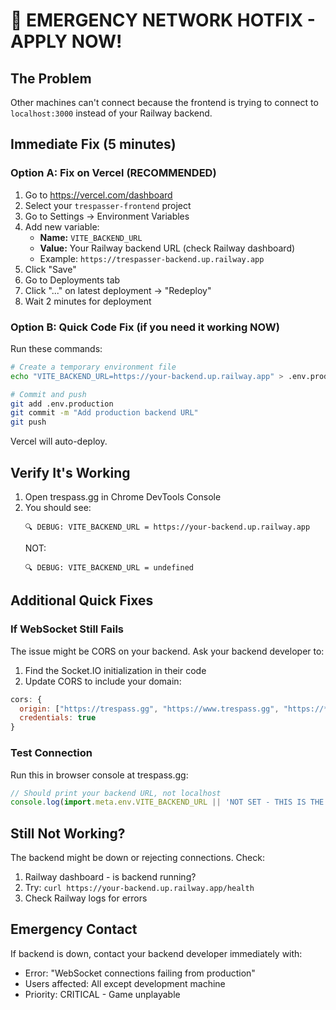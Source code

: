 # 🚨 EMERGENCY NETWORK HOTFIX - APPLY NOW!

## The Problem
Other machines can't connect because the frontend is trying to connect to `localhost:3000` instead of your Railway backend.

## Immediate Fix (5 minutes)

### Option A: Fix on Vercel (RECOMMENDED)
1. Go to https://vercel.com/dashboard
2. Select your `trespasser-frontend` project
3. Go to Settings → Environment Variables
4. Add new variable:
   - **Name:** `VITE_BACKEND_URL`
   - **Value:** Your Railway backend URL (check Railway dashboard)
   - Example: `https://trespasser-backend.up.railway.app`
5. Click "Save"
6. Go to Deployments tab
7. Click "..." on latest deployment → "Redeploy"
8. Wait 2 minutes for deployment

### Option B: Quick Code Fix (if you need it working NOW)
Run these commands:

```bash
# Create a temporary environment file
echo "VITE_BACKEND_URL=https://your-backend.up.railway.app" > .env.production

# Commit and push
git add .env.production
git commit -m "Add production backend URL"
git push
```

Vercel will auto-deploy.

## Verify It's Working

1. Open trespass.gg in Chrome DevTools Console
2. You should see:
   ```
   🔍 DEBUG: VITE_BACKEND_URL = https://your-backend.up.railway.app
   ```
   NOT:
   ```
   🔍 DEBUG: VITE_BACKEND_URL = undefined
   ```

## Additional Quick Fixes

### If WebSocket Still Fails
The issue might be CORS on your backend. Ask your backend developer to:

1. Find the Socket.IO initialization in their code
2. Update CORS to include your domain:
```javascript
cors: {
  origin: ["https://trespass.gg", "https://www.trespass.gg", "https://*.vercel.app"],
  credentials: true
}
```

### Test Connection
Run this in browser console at trespass.gg:
```javascript
// Should print your backend URL, not localhost
console.log(import.meta.env.VITE_BACKEND_URL || 'NOT SET - THIS IS THE PROBLEM');
```

## Still Not Working?

The backend might be down or rejecting connections. Check:
1. Railway dashboard - is backend running?
2. Try: `curl https://your-backend.up.railway.app/health`
3. Check Railway logs for errors

## Emergency Contact
If backend is down, contact your backend developer immediately with:
- Error: "WebSocket connections failing from production"
- Users affected: All except development machine
- Priority: CRITICAL - Game unplayable
